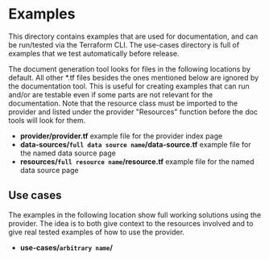 # Examples

This directory contains examples that are used for documentation, and can be run/tested via the Terraform CLI.
The use-cases directory is full of examples that we test automatically before release.

The document generation tool looks for files in the following locations by default. All other *.tf files besides the ones mentioned below are ignored by the documentation tool. This is useful for creating examples that can run and/or are testable even if some parts are not relevant for the documentation.
Note that the resource class must be imported to the provider and listed under the provider "Resources" function before the doc tools will look for them.

* **provider/provider.tf** example file for the provider index page
* **data-sources/`full data source name`/data-source.tf** example file for the named data source page
* **resources/`full resource name`/resource.tf** example file for the named data source page

## Use cases

The examples in the following location show full working solutions using the provider.
The idea is to both give context to the resources involved and to give real tested examples of how to use the provider.

* **use-cases/`arbitrary name`/**
